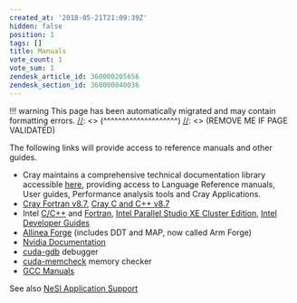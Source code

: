 ```yaml
---
created_at: '2018-05-21T21:09:39Z'
hidden: false
position: 1
tags: []
title: Manuals
vote_count: 1
vote_sum: 1
zendesk_article_id: 360000205656
zendesk_section_id: 360000040036
---
```




[//]: <> (REMOVE ME IF PAGE VALIDATED)
[//]: <> (vvvvvvvvvvvvvvvvvvvv)
!!! warning
    This page has been automatically migrated and may contain formatting errors.
[//]: <> (^^^^^^^^^^^^^^^^^^^^)
[//]: <> (REMOVE ME IF PAGE VALIDATED)

The following links will provide access to reference manuals and other
guides.

-   Cray maintains a comprehensive technical documentation library
accessible [here](https://pubs.cray.com/), providing access to
Language Reference manuals, User guides, Performance analysis tools
and Cray Applications.
-   [Cray Fortran
v8.7](https://pubs.cray.com/content/S-3901/8.7/cray-fortran-reference-manual/fortran-compiler-introduction), [Cray
C and C++
v8.7](https://pubs.cray.com/content/S-2179/8.7/cray-c-and-c++-reference-manual/invoke-the-c-and-c++-compilers)
-   Intel
[C/C++](https://software.intel.com/en-us/c-compilers/ipsxe-support/documentation)
and
[Fortran](https://software.intel.com/en-us/fortran-compilers-support/documentation), [Intel
Parallel Studio XE Cluster
Edition](https://software.intel.com/en-us/node/685016), [Intel
Developer
Guides](https://software.intel.com/en-us/documentation/view-all?search_api_views_fulltext=&current_page=0&value=78151,83039;20813,80605,79893,20812,20902;20816;20802;20804)
-   [Allinea
Forge](http://content.allinea.com/downloads/userguide-forge.pdf)
(includes DDT and MAP, now called Arm Forge)
-   [Nvidia Documentation](https://docs.nvidia.com/cuda/)
-   [cuda-gdb](https://docs.nvidia.com/cuda/cuda-gdb/) debugger
-   [cuda-memcheck](https://docs.nvidia.com/cuda/cuda-memcheck/) memory
checker
-   [GCC Manuals](https://gcc.gnu.org/onlinedocs/)

See also [NeSI Application
Support](https://support.nesi.org.nz/hc/en-gb/articles/360000170355)

